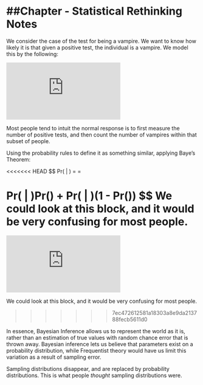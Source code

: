 \#\#Chapter - Statistical Rethinking Notes
================

We consider the case of the test for being a vampire. We want to know
how likely it is that given a positive test, the individual is a
vampire. We model this by the following:

![
Pr(\\textnormal{vampire}\|\\textnormal{positive})
](https://latex.codecogs.com/png.latex?%0APr%28%5Ctextnormal%7Bvampire%7D%7C%5Ctextnormal%7Bpositive%7D%29%0A "
Pr(\textnormal{vampire}|\textnormal{positive})
")

Most people tend to intuit the normal response is to first measure the
number of positive tests, and then count the number of vampires within
that subset of people.

Using the probability rules to define it as something similar, applying
Baye’s Theorem:

<<<<<<< HEAD
$$ Pr( \| ) = =

Pr( \| )Pr() + Pr( \| )(1 - Pr()) $$ We could look at this block, and it
would be very confusing for most people.
=======
![
Pr(\\textnormal{vampire} \| \\textnormal{positive}) = \\frac{Pr(\\textnormal{positive} \| \\textnormal{vampire}) Pr(\\textnormal{vampire})}{Pr(\\textnormal{positive})} = Pr(\\textnormal{positive} \| \\textnormal{vampire})Pr(\\textnormal{vampire}) + Pr(\\textnormal{positive} \| \\textnormal{mortal})(1 - Pr(\\textnormal{vampire}))
](https://latex.codecogs.com/png.latex?%0APr%28%5Ctextnormal%7Bvampire%7D%20%7C%20%5Ctextnormal%7Bpositive%7D%29%20%3D%20%5Cfrac%7BPr%28%5Ctextnormal%7Bpositive%7D%20%7C%20%5Ctextnormal%7Bvampire%7D%29%20Pr%28%5Ctextnormal%7Bvampire%7D%29%7D%7BPr%28%5Ctextnormal%7Bpositive%7D%29%7D%20%3D%20Pr%28%5Ctextnormal%7Bpositive%7D%20%7C%20%5Ctextnormal%7Bvampire%7D%29Pr%28%5Ctextnormal%7Bvampire%7D%29%20%2B%20Pr%28%5Ctextnormal%7Bpositive%7D%20%7C%20%5Ctextnormal%7Bmortal%7D%29%281%20-%20Pr%28%5Ctextnormal%7Bvampire%7D%29%29%0A "
Pr(\textnormal{vampire} | \textnormal{positive}) = \frac{Pr(\textnormal{positive} | \textnormal{vampire}) Pr(\textnormal{vampire})}{Pr(\textnormal{positive})} = Pr(\textnormal{positive} | \textnormal{vampire})Pr(\textnormal{vampire}) + Pr(\textnormal{positive} | \textnormal{mortal})(1 - Pr(\textnormal{vampire}))
")

We could look at this block, and it would be very confusing for most
people.
>>>>>>> 7ec472612581a18303a8e9da213788fecb5611d0

In essence, Bayesian Inference allows us to represent the world as it
is, rather than an estimation of true values with random chance error
that is thrown away. Bayesian inference lets us believe that parameters
exist on a probability distribution, while Frequentist theory would have
us limit this variation as a result of sampling error.

Sampling distributions disappear, and are replaced by probability
distributions. This is what people *thought* sampling distributions
were.
